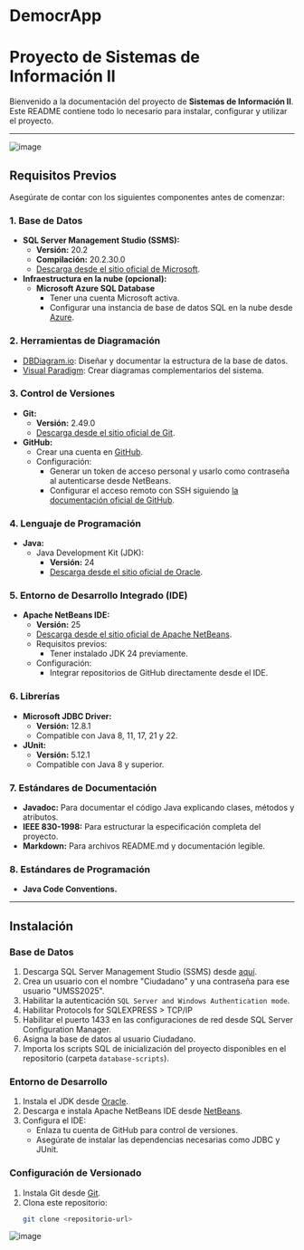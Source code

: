 # DemocrApp
# Proyecto de Sistemas de Información II

Bienvenido a la documentación del proyecto de **Sistemas de Información II**. Este README contiene todo lo necesario para instalar, configurar y utilizar el proyecto.

---
![image](https://github.com/user-attachments/assets/26fde24a-6562-4099-b887-602c5e764b60)

## **Requisitos Previos**
Asegúrate de contar con los siguientes componentes antes de comenzar:

### **1. Base de Datos**
- **SQL Server Management Studio (SSMS):**
  - **Versión:** 20.2  
  - **Compilación:** 20.2.30.0  
  - [Descarga desde el sitio oficial de Microsoft](https://www.microsoft.com/en-us/sql-server/sql-server-downloads).
- **Infraestructura en la nube (opcional):**
  - **Microsoft Azure SQL Database**
    - Tener una cuenta Microsoft activa.
    - Configurar una instancia de base de datos SQL en la nube desde [Azure](https://azure.microsoft.com).

### **2. Herramientas de Diagramación**
- [DBDiagram.io](https://dbdiagram.io): Diseñar y documentar la estructura de la base de datos.  
- [Visual Paradigm](https://www.visual-paradigm.com): Crear diagramas complementarios del sistema.

### **3. Control de Versiones**
- **Git:**
  - **Versión:** 2.49.0  
  - [Descarga desde el sitio oficial de Git](https://git-scm.com/downloads).  
- **GitHub:**
  - Crear una cuenta en [GitHub](https://github.com).  
  - Configuración:
    - Generar un token de acceso personal y usarlo como contraseña al autenticarse desde NetBeans.  
    - Configurar el acceso remoto con SSH siguiendo [la documentación oficial de GitHub](https://docs.github.com/en/authentication/connecting-to-github-with-ssh).

### **4. Lenguaje de Programación**
- **Java:**
  - Java Development Kit (JDK):
    - **Versión:** 24  
    - [Descarga desde el sitio oficial de Oracle](https://www.oracle.com/java/technologies/javase-downloads.html).

### **5. Entorno de Desarrollo Integrado (IDE)**
- **Apache NetBeans IDE:**
  - **Versión:** 25  
  - [Descarga desde el sitio oficial de Apache NetBeans](https://netbeans.apache.org/).  
  - Requisitos previos:
    - Tener instalado JDK 24 previamente.  
  - Configuración:
    - Integrar repositorios de GitHub directamente desde el IDE.

### **6. Librerías**
- **Microsoft JDBC Driver:**
  - **Versión:** 12.8.1  
  - Compatible con Java 8, 11, 17, 21 y 22.  
- **JUnit:**
  - **Versión:** 5.12.1  
  - Compatible con Java 8 y superior.

### **7. Estándares de Documentación**
- **Javadoc:** Para documentar el código Java explicando clases, métodos y atributos.
- **IEEE 830-1998:** Para estructurar la especificación completa del proyecto.
- **Markdown:** Para archivos README.md y documentación legible.

### **8. Estándares de Programación**
- **Java Code Conventions.**

---

## **Instalación**

### **Base de Datos**
1. Descarga SQL Server Management Studio (SSMS) desde [aquí](https://www.microsoft.com/en-us/sql-server/sql-server-downloads).
2. Crea un usuario con el nombre "Ciudadano" y una contraseña para ese usuario "UMSS2025".
3. Habilitar la autenticación `SQL Server and Windows Authentication mode`.
4. Habilitar Protocols for SQLEXPRESS > TCP/IP
5. Habilitar el puerto 1433 en las configuraciones de red desde SQL Server Configuration Manager.
6. Asigna la base de datos al usuario Ciudadano.
7. Importa los scripts SQL de inicialización del proyecto disponibles en el repositorio (carpeta `database-scripts`).

### **Entorno de Desarrollo**
1. Instala el JDK desde [Oracle](https://www.oracle.com/java/technologies/javase-downloads.html).
2. Descarga e instala Apache NetBeans IDE desde [NetBeans](https://netbeans.apache.org/).
3. Configura el IDE:
   - Enlaza tu cuenta de GitHub para control de versiones.
   - Asegúrate de instalar las dependencias necesarias como JDBC y JUnit.

### **Configuración de Versionado**
1. Instala Git desde [Git](https://git-scm.com/downloads).
2. Clona este repositorio:
   ```bash
   git clone <repositorio-url>
![image](https://github.com/user-attachments/assets/d0616421-9cc9-4ba7-b870-248dca789d29)
